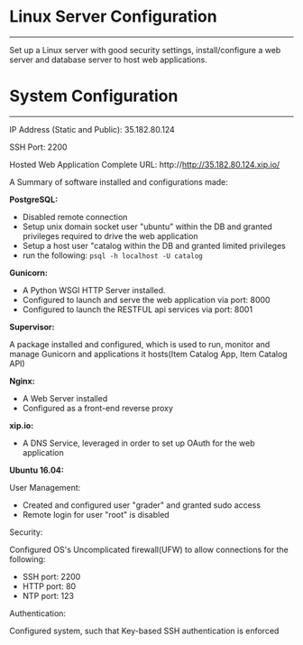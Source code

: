 # Linux Server Configuration
---
Set up a Linux server with good security settings, install/configure a web server and database server to host web applications.


# System Configuration
---
IP Address (Static and Public): 35.182.80.124

SSH Port: 2200

Hosted Web Application Complete URL: http://<http://35.182.80.124.xip.io/>

A Summary of software installed and configurations made:

**PostgreSQL:**
- Disabled remote connection
 - Setup unix domain socket user "ubuntu" within the DB and granted privileges required to drive the web application
 - Setup a host user "catalog within the DB and granted limited privileges
 - run the following: ```psql -h localhost -U catalog```

**Gunicorn:**

- A Python WSGI HTTP Server installed.
- Configured to launch and serve the web application via port: 8000 
- Configured to launch the RESTFUL api services via port: 8001

**Supervisor:**

A package installed and configured, which is used to run, monitor and manage Gunicorn and applications it hosts(Item Catalog App, Item Catalog API)

**Nginx:**

- A Web Server installed
- Configured as a front-end reverse proxy

**xip.io:**

- A DNS Service, leveraged in order to set up OAuth for the web application


**Ubuntu 16.04:**

User Management:

- Created and configured user "grader" and granted sudo access
- Remote login for user "root" is disabled

Security:

Configured OS's  Uncomplicated firewall(UFW) to allow connections for the following:

- SSH port: 2200
- HTTP port: 80
- NTP port: 123

Authentication:

Configured  system, such that Key-based SSH authentication is enforced









